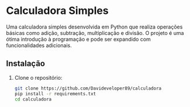 # Calculadora Simples

Uma calculadora simples desenvolvida em Python que realiza operações básicas como adição, subtração, multiplicação e divisão. O projeto é uma ótima introdução à programação e pode ser expandido com funcionalidades adicionais.

## Instalação

1. Clone o repositório:
   ```bash
   git clone https://github.com/Davideveloper89/calculadora
   pip install -r requirements.txt
   cd calculadora 
